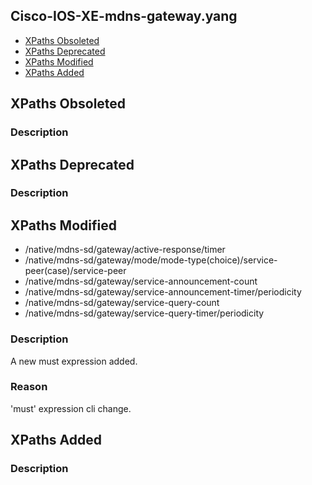 ## Cisco-IOS-XE-mdns-gateway.yang


- [XPaths Obsoleted](#xpaths-obsoleted)
- [XPaths Deprecated](#xpaths-deprecated)
- [XPaths Modified](#xpaths-modified)
- [XPaths Added](#xpaths-added)

## XPaths Obsoleted

### Description

## XPaths Deprecated

### Description

## XPaths Modified

- /native/mdns-sd/gateway/active-response/timer
- /native/mdns-sd/gateway/mode/mode-type(choice)/service-peer(case)/service-peer
- /native/mdns-sd/gateway/service-announcement-count
- /native/mdns-sd/gateway/service-announcement-timer/periodicity
- /native/mdns-sd/gateway/service-query-count
- /native/mdns-sd/gateway/service-query-timer/periodicity

### Description

A new must expression added.

### Reason

'must' expression cli change.

## XPaths Added

### Description
